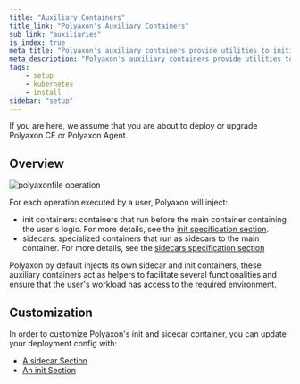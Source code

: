 ```yaml
---
title: "Auxiliary Containers"
title_link: "Polyaxon's Auxiliary Containers"
sub_link: "auxiliaries"
is_index: true
meta_title: "Polyaxon's auxiliary containers provide utilities to initialize and watch users' workload."
meta_description: "Polyaxon's auxiliary containers provide utilities to initialize and watch users' workload."
tags:
    - setup
    - kubernetes
    - install
sidebar: "setup"
---
```


If you are here, we assume that you are about to deploy or upgrade Polyaxon CE or Polyaxon Agent.

## Overview 

![polyaxonfile operation](../../../../content/images/references/specification/operation.png)

For each operation executed by a user, Polyaxon will inject:
 * init containers: containers that run before the main container containing the user's logic. For more details, see the [init specification section](/docs/core/specification/sidecars/).
 * sidecars: specialized containers that run as sidecars to the main container. For more details, see the [sidecars specification section](/docs/core/specification/sidecars/)

Polyaxon by default injects its own sidecar and init containers, these auxiliary containers act as helpers to facilitate several functionalities 
and ensure that the user's workload has access to the required environment. 

## Customization

In order to customize Polyaxon's init and sidecar container, you can update your deployment config with:

 * [A sidecar Section](/docs/setup/auxiliaries/sidecar/)
 * [An init Section](/docs/setup/auxiliaries/init/)
